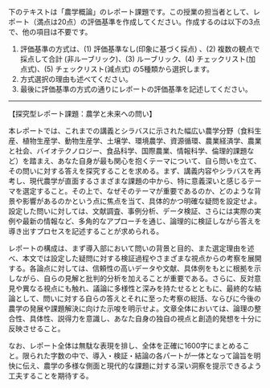 下のテキストは「農学概論」のレポート課題です。この授業の担当者として、レポート（満点は20点）の評価基準を作成してください。作成するのは以下の3点で、他の項目は不要です。

1. 評価基準の方式は、(1) 評価基準なし(印象に基づく採点) 、(2) 複数の観点で採点して合計  (非ルーブリック)、(3) ルーブリック、(4) チェックリスト(加点式)、(5) チェックリスト(減点式) の5種類から選択します。
2. 方式選択の理由も述べてください。
3. 最後に評価基準の方式の通りにレポートの評価基準を記述してください。

---------------------------------------
【探究型レポート課題：農学と未来への問い】

本レポートでは、これまでの講義とシラバスに示された幅広い農学分野（食料生産、植物生産学、動物生産学、土壌学、環境農学、資源循環、農業経済学、農業と社会、バイオテクノロジー、食品科学、国際農業、情報科学、倫理的課題など）を踏まえ、あなた自身が最も関心を抱くテーマについて、自ら問いを立て、その問いに対する答えを探究することを求める。まず、講義内容やシラバスを再考し、現代農学が直面するさまざまな課題の中から、特に意義深いと感じるテーマを選定すること。その上で、なぜそのテーマが重要であるのか、どのような背景や影響があるのかという点に焦点を当て、具体的かつ明確な疑問を設定せよ。設定した問いに対しては、文献調査、事例分析、データ検証、さらには実際の実例や最新の情報など、多角的なアプローチを通じ、論理的に検証しながら答えを導き出すプロセスを記述することが求められる。

レポートの構成は、まず導入部において問いの背景と目的、また選定理由を述べ、本文では設定した疑問に対する検証過程やさまざまな視点からの考察を展開する。各論点に対しては、信頼性の高いデータや文献、具体例をもとに根拠を示しながら、自らの見解と批判的分析を加えることが重要である。さらに、反対意見や異なる視点にも触れ、議論に多様性と深みを持たせるとともに、最終的な結論として、問いに対する自らの答えとそれに至った考察の総括、ならびに今後の農学の発展や課題解決に向けた示唆を明示せよ。文章全体においては、論理の整合性、具体性、説得力を意識し、あなた自身の独自の視点と創造的発想を十分に反映させること。

なお、レポート全体は無駄な表現を排し、全体を正確に1600字にまとめること。限られた字数の中で、導入・検証・結論の各パートが一体となって論旨を明快に伝え、農学の多様な側面と現代的な課題に対する深い洞察を提示できるよう工夫することを期待する。